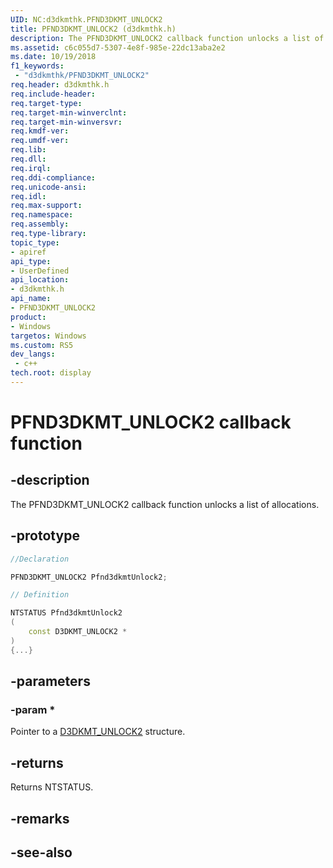```yaml
---
UID: NC:d3dkmthk.PFND3DKMT_UNLOCK2
title: PFND3DKMT_UNLOCK2 (d3dkmthk.h)
description: The PFND3DKMT_UNLOCK2 callback function unlocks a list of allocations.
ms.assetid: c6c055d7-5307-4e8f-985e-22dc13aba2e2
ms.date: 10/19/2018
f1_keywords:
 - "d3dkmthk/PFND3DKMT_UNLOCK2"
req.header: d3dkmthk.h
req.include-header:
req.target-type:
req.target-min-winverclnt:
req.target-min-winversvr:
req.kmdf-ver:
req.umdf-ver:
req.lib:
req.dll:
req.irql: 
req.ddi-compliance:
req.unicode-ansi:
req.idl:
req.max-support:
req.namespace:
req.assembly:
req.type-library: 
topic_type: 
- apiref
api_type: 
- UserDefined
api_location: 
- d3dkmthk.h
api_name: 
- PFND3DKMT_UNLOCK2
product:
- Windows
targetos: Windows
ms.custom: RS5
dev_langs:
 - c++
tech.root: display
---
```


# PFND3DKMT_UNLOCK2 callback function

## -description

The PFND3DKMT_UNLOCK2 callback function unlocks a list of allocations.

## -prototype

```cpp
//Declaration

PFND3DKMT_UNLOCK2 Pfnd3dkmtUnlock2; 

// Definition

NTSTATUS Pfnd3dkmtUnlock2 
(
	const D3DKMT_UNLOCK2 *
)
{...}

```

## -parameters

### -param * 

Pointer to a [D3DKMT_UNLOCK2](ns-d3dkmthk-_d3dkmt_unlock2.md) structure.

## -returns

Returns NTSTATUS.


## -remarks




## -see-also
